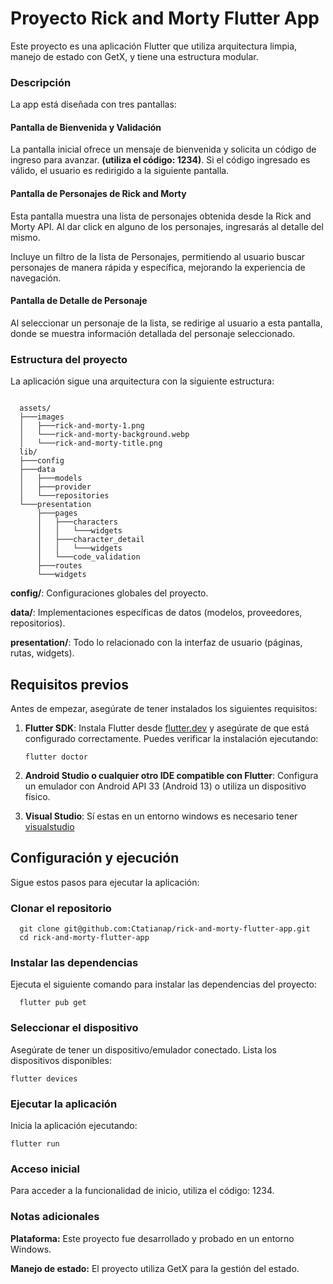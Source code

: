 # Proyecto Rick and Morty Flutter App

Este proyecto es una aplicación Flutter que utiliza arquitectura limpia, manejo de estado con GetX, y tiene una estructura modular.

### Descripción

La app está diseñada con tres pantallas:

#### Pantalla de Bienvenida y Validación
La pantalla inicial ofrece un mensaje de bienvenida y solicita un código de ingreso para avanzar. **(utiliza el código: 1234)**. Si el código ingresado es válido, el usuario es redirigido a la siguiente pantalla.

#### Pantalla de Personajes de Rick and Morty
Esta pantalla muestra una lista de personajes obtenida desde la Rick and Morty API. Al dar click en alguno de los personajes, ingresarás al detalle del mismo. 

Incluye un filtro de la lista de Personajes, permitiendo al usuario buscar personajes de manera rápida y específica, mejorando la experiencia de navegación.

#### Pantalla de Detalle de Personaje
Al seleccionar un personaje de la lista, se redirige al usuario a esta pantalla, donde se muestra información detallada del personaje seleccionado.


### Estructura del proyecto
La aplicación sigue una arquitectura con la siguiente estructura:
  ```

    assets/
    ├───images
    │   ├───rick-and-morty-1.png
    │   └───rick-and-morty-background.webp
    │   └───rick-and-morty-title.png
    lib/
    ├───config
    ├───data
    │   ├───models
    │   ├───provider
    │   └───repositories
    └───presentation
        ├───pages
        │   ├───characters
        │   │   └───widgets
        │   ├───character_detail
        │   │   └───widgets
        │   └───code_validation
        ├───routes
        └───widgets
   ```
**config/**: Configuraciones globales del proyecto.

**data/**: Implementaciones específicas de datos (modelos, proveedores, repositorios).

**presentation/**: Todo lo relacionado con la interfaz de usuario (páginas, rutas, widgets).

## Requisitos previos

Antes de empezar, asegúrate de tener instalados los siguientes requisitos:

1. **Flutter SDK**: Instala Flutter desde [flutter.dev](https://flutter.dev) y asegúrate de que está configurado correctamente. Puedes verificar la instalación ejecutando:

   ```
   flutter doctor
   ```
2. **Android Studio o cualquier otro IDE compatible con Flutter**: Configura un emulador con Android API 33 (Android 13) o utiliza un dispositivo físico.
3. **Visual Studio**: Sí estas en un entorno windows es necesario tener [visualstudio](https://visualstudio.microsoft.com/downloads/)

## Configuración y ejecución
Sigue estos pasos para ejecutar la aplicación:

### Clonar el repositorio

  ```
    git clone git@github.com:Ctatianap/rick-and-morty-flutter-app.git
    cd rick-and-morty-flutter-app
  ```

### Instalar las dependencias

Ejecuta el siguiente comando para instalar las dependencias del proyecto:
  ```
    flutter pub get
  ```
### Seleccionar el dispositivo

Asegúrate de tener un dispositivo/emulador conectado. Lista los dispositivos disponibles:

  ```
  flutter devices
  ```
### Ejecutar la aplicación

Inicia la aplicación ejecutando:
  ```
  flutter run
  ```
### Acceso inicial

Para acceder a la funcionalidad de inicio, utiliza el código: 1234.

### Notas adicionales

**Plataforma:** Este proyecto fue desarrollado y probado en un entorno Windows.

**Manejo de estado:** El proyecto utiliza GetX para la gestión del estado.

